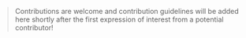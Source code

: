 > Contributions are welcome and contribution guidelines will be added here shortly after the first expression of interest from a potential contributor!